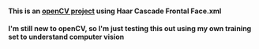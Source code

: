 #### This is an [openCV project](https://opencv.org/) using Haar Cascade Frontal Face.xml
#### I'm still new to openCV, so I'm just testing this out using my own training set to understand computer vision
